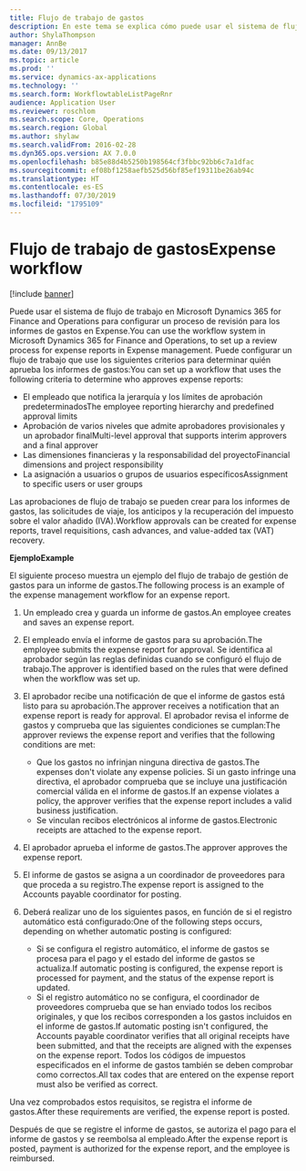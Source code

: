 ```yaml
---
title: Flujo de trabajo de gastos
description: En este tema se explica cómo puede usar el sistema de flujo de trabajo en Microsoft Dynamics 365 for Finance and Operations para configurar un proceso de revisión de los informes de gastos en Gestión de gastos.
author: ShylaThompson
manager: AnnBe
ms.date: 09/13/2017
ms.topic: article
ms.prod: ''
ms.service: dynamics-ax-applications
ms.technology: ''
ms.search.form: WorkflowtableListPageRnr
audience: Application User
ms.reviewer: roschlom
ms.search.scope: Core, Operations
ms.search.region: Global
ms.author: shylaw
ms.search.validFrom: 2016-02-28
ms.dyn365.ops.version: AX 7.0.0
ms.openlocfilehash: b85e88d4b5250b198564cf3fbbc92bb6c7a1dfac
ms.sourcegitcommit: ef08bf1258aefb525d56bf85ef19311be26ab94c
ms.translationtype: HT
ms.contentlocale: es-ES
ms.lasthandoff: 07/30/2019
ms.locfileid: "1795109"
---
```

# <a name="expense-workflow"></a><span data-ttu-id="a3da3-103">Flujo de trabajo de gastos</span><span class="sxs-lookup"><span data-stu-id="a3da3-103">Expense workflow</span></span>

[!include [banner](../includes/banner.md)]

<span data-ttu-id="a3da3-104">Puede usar el sistema de flujo de trabajo en Microsoft Dynamics 365 for Finance and Operations para configurar un proceso de revisión para los informes de gastos en Expense.</span><span class="sxs-lookup"><span data-stu-id="a3da3-104">You can use the workflow system in Microsoft Dynamics 365 for Finance and Operations, to set up a review process for expense reports in Expense management.</span></span> <span data-ttu-id="a3da3-105">Puede configurar un flujo de trabajo que use los siguientes criterios para determinar quién aprueba los informes de gastos:</span><span class="sxs-lookup"><span data-stu-id="a3da3-105">You can set up a workflow that uses the following criteria to determine who approves expense reports:</span></span>

- <span data-ttu-id="a3da3-106">El empleado que notifica la jerarquía y los límites de aprobación predeterminados</span><span class="sxs-lookup"><span data-stu-id="a3da3-106">The employee reporting hierarchy and predefined approval limits</span></span>
- <span data-ttu-id="a3da3-107">Aprobación de varios niveles que admite aprobadores provisionales y un aprobador final</span><span class="sxs-lookup"><span data-stu-id="a3da3-107">Multi-level approval that supports interim approvers and a final approver</span></span>
- <span data-ttu-id="a3da3-108">Las dimensiones financieras y la responsabilidad del proyecto</span><span class="sxs-lookup"><span data-stu-id="a3da3-108">Financial dimensions and project responsibility</span></span>
- <span data-ttu-id="a3da3-109">La asignación a usuarios o grupos de usuarios específicos</span><span class="sxs-lookup"><span data-stu-id="a3da3-109">Assignment to specific users or user groups</span></span>

<span data-ttu-id="a3da3-110">Las aprobaciones de flujo de trabajo se pueden crear para los informes de gastos, las solicitudes de viaje, los anticipos y la recuperación del impuesto sobre el valor añadido (IVA).</span><span class="sxs-lookup"><span data-stu-id="a3da3-110">Workflow approvals can be created for expense reports, travel requisitions, cash advances, and value-added tax (VAT) recovery.</span></span>

<span data-ttu-id="a3da3-111">**Ejemplo**</span><span class="sxs-lookup"><span data-stu-id="a3da3-111">**Example**</span></span>

<span data-ttu-id="a3da3-112">El siguiente proceso muestra un ejemplo del flujo de trabajo de gestión de gastos para un informe de gastos.</span><span class="sxs-lookup"><span data-stu-id="a3da3-112">The following process is an example of the expense management workflow for an expense report.</span></span>

1. <span data-ttu-id="a3da3-113">Un empleado crea y guarda un informe de gastos.</span><span class="sxs-lookup"><span data-stu-id="a3da3-113">An employee creates and saves an expense report.</span></span>
2. <span data-ttu-id="a3da3-114">El empleado envía el informe de gastos para su aprobación.</span><span class="sxs-lookup"><span data-stu-id="a3da3-114">The employee submits the expense report for approval.</span></span> <span data-ttu-id="a3da3-115">Se identifica al aprobador según las reglas definidas cuando se configuró el flujo de trabajo.</span><span class="sxs-lookup"><span data-stu-id="a3da3-115">The approver is identified based on the rules that were defined when the workflow was set up.</span></span>
3. <span data-ttu-id="a3da3-116">El aprobador recibe una notificación de que el informe de gastos está listo para su aprobación.</span><span class="sxs-lookup"><span data-stu-id="a3da3-116">The approver receives a notification that an expense report is ready for approval.</span></span> <span data-ttu-id="a3da3-117">El aprobador revisa el informe de gastos y comprueba que las siguientes condiciones se cumplan:</span><span class="sxs-lookup"><span data-stu-id="a3da3-117">The approver reviews the expense report and verifies that the following conditions are met:</span></span>

    - <span data-ttu-id="a3da3-118">Que los gastos no infrinjan ninguna directiva de gastos.</span><span class="sxs-lookup"><span data-stu-id="a3da3-118">The expenses don't violate any expense policies.</span></span> <span data-ttu-id="a3da3-119">Si un gasto infringe una directiva, el aprobador comprueba que se incluye una justificación comercial válida en el informe de gastos.</span><span class="sxs-lookup"><span data-stu-id="a3da3-119">If an expense violates a policy, the approver verifies that the expense report includes a valid business justification.</span></span>
    - <span data-ttu-id="a3da3-120">Se vinculan recibos electrónicos al informe de gastos.</span><span class="sxs-lookup"><span data-stu-id="a3da3-120">Electronic receipts are attached to the expense report.</span></span>

4. <span data-ttu-id="a3da3-121">El aprobador aprueba el informe de gastos.</span><span class="sxs-lookup"><span data-stu-id="a3da3-121">The approver approves the expense report.</span></span>
5. <span data-ttu-id="a3da3-122">El informe de gastos se asigna a un coordinador de proveedores para que proceda a su registro.</span><span class="sxs-lookup"><span data-stu-id="a3da3-122">The expense report is assigned to the Accounts payable coordinator for posting.</span></span>
6. <span data-ttu-id="a3da3-123">Deberá realizar uno de los siguientes pasos, en función de si el registro automático está configurado:</span><span class="sxs-lookup"><span data-stu-id="a3da3-123">One of the following steps occurs, depending on whether automatic posting is configured:</span></span>

    - <span data-ttu-id="a3da3-124">Si se configura el registro automático, el informe de gastos se procesa para el pago y el estado del informe de gastos se actualiza.</span><span class="sxs-lookup"><span data-stu-id="a3da3-124">If automatic posting is configured, the expense report is processed for payment, and the status of the expense report is updated.</span></span>
    - <span data-ttu-id="a3da3-125">Si el registro automático no se configura, el coordinador de proveedores comprueba que se han enviado todos los recibos originales, y que los recibos corresponden a los gastos incluidos en el informe de gastos.</span><span class="sxs-lookup"><span data-stu-id="a3da3-125">If automatic posting isn't configured, the Accounts payable coordinator verifies that all original receipts have been submitted, and that the receipts are aligned with the expenses on the expense report.</span></span> <span data-ttu-id="a3da3-126">Todos los códigos de impuestos especificados en el informe de gastos también se deben comprobar como correctos.</span><span class="sxs-lookup"><span data-stu-id="a3da3-126">All tax codes that are entered on the expense report must also be verified as correct.</span></span>

<span data-ttu-id="a3da3-127">Una vez comprobados estos requisitos, se registra el informe de gastos.</span><span class="sxs-lookup"><span data-stu-id="a3da3-127">After these requirements are verified, the expense report is posted.</span></span>

<span data-ttu-id="a3da3-128">Después de que se registre el informe de gastos, se autoriza el pago para el informe de gastos y se reembolsa al empleado.</span><span class="sxs-lookup"><span data-stu-id="a3da3-128">After the expense report is posted, payment is authorized for the expense report, and the employee is reimbursed.</span></span>
